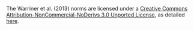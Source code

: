 The Warriner et al. (2013) norms are licensed under a [Creative Commons Attribution-NonCommercial-NoDerivs 3.0 Unported License](https://creativecommons.org/licenses/by-nc-nd/3.0/deed.en_US), as detailed [here](http://crr.ugent.be/archives/1003).